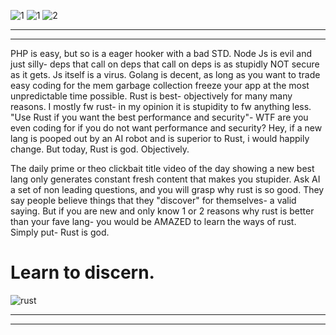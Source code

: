 



![1](https://github.com/user-attachments/assets/2328cde6-b47f-4efc-978b-9c331dfefb94)
![1](https://github.com/user-attachments/assets/3695a732-502d-408d-865e-ebdcff7c9216)
![2](https://github.com/user-attachments/assets/da346cb4-458a-4803-8e4a-bca0c5842cfc)

-----------------------------------------------------------
-----------------------------------------------------------

PHP is easy, but so is a eager hooker with a bad STD. Node Js is evil and just silly- deps that call on deps that call on deps is as stupidly NOT secure as it gets. Js itself is a virus. Golang is decent, as long as you want to trade easy coding for the mem garbage collection freeze your app at the most unpredictable time possible. Rust is best- objectively for many many reasons. I mostly fw rust- in my opinion it is stupidity to fw anything less. "Use Rust if you want the best performance and security"- WTF are you even coding for if you do not want performance and security?  Hey, if a new lang is pooped out by an AI robot and is superior to Rust, i would happily change. But today, Rust is god. Objectively. 

The daily prime or theo clickbait title video of the day showing a new best lang only generates constant fresh content that makes you stupider. Ask AI a set of non leading questions, and you will grasp why rust is so good. They say people believe things that they "discover" for themselves- a valid saying. But if you are new and only know 1 or 2 reasons why rust is better than your fave lang- you would be AMAZED to learn the ways of rust. Simply put- Rust is god. 

# Learn to discern. 

![rust](https://github.com/user-attachments/assets/4788eba0-1db7-4dc9-a675-a8478e0c9e10)


-----------------------------------------------------------
-----------------------------------------------------------
